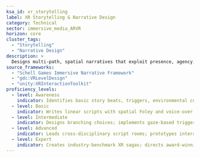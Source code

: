```yaml
---
ksa_id: xr_storytelling
label: XR Storytelling & Narrative Design
category: Technical
sector: immersive_media_ARVR
horizon: core
cluster_tags:
  - "Storytelling"
  - "Narrative Design"
description: >
  Designs multi-path, spatial narratives that exploit presence, agency, and environmental cues to drive emotional engagement in AR/VR experiences.
source_frameworks:
  - "Schell Games Immersive Narrative Framework"
  - "gdc:VRLevelDesign"
  - "unity:XRInteractionToolkit"
proficiency_levels:
  - level: Awareness
    indicator: Identifies basic story beats, triggers, environmental cues, and spatial flow.
  - level: Basic
    indicator: Writes linear scripts with spatial Foley and voice-over; maps branching choices; uses gaze/gesture triggers.
  - level: Intermediate
    indicator: Designs branching choices; implements gaze-based triggers; integrates environmental storytelling and diegetic UI across scenes.
  - level: Advanced
    indicator: Leads cross-disciplinary script rooms; prototypes interactive narrative loops with analytics; balances agency vs guidance; integrates dynamic music cues.
  - level: Expert
    indicator: Creates industry-benchmark XR sagas; directs award-winning XR narratives; mentors writers and designers; defines best practices for presence-driven storytelling.
---
```

